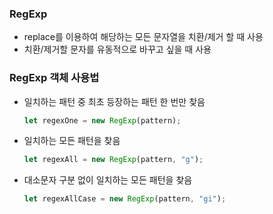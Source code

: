 ### RegExp

- replace를 이용하여 해당하는 모든 문자열을 치환/제거 할 때 사용
- 치환/제거할 문자를 유동적으로 바꾸고 싶을 때 사용

### RegExp 객체 사용법

- 일치하는 패턴 중 최초 등장하는 패턴 한 번만 찾음
  ```javaScript
  let regexOne = new RegExp(pattern);
  ```
- 일치하는 모든 패턴을 찾음
  ```javaScript
  let regexAll = new RegExp(pattern, "g");
  ```
- 대소문자 구분 없이 일치하는 모든 패턴을 찾음
  ```javaScript
  let regexAllCase = new RegExp(pattern, "gi");
  ```
